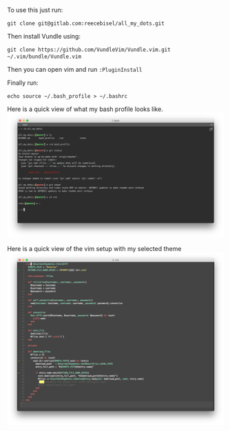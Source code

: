 To use this just run:
```
git clone git@gitlab.com:reecebisel/all_my_dots.git 
```
Then install Vundle using:
```
git clone https://github.com/VundleVim/Vundle.vim.git ~/.vim/bundle/Vundle.vim
```
Then you can open vim and run `:PluginInstall`

Finally run: 
```
echo source ~/.bash_profile > ~/.bashrc
```

Here is a quick view of what my bash profile looks like. 
![bash preview](bash_preview.png)

Here is a quick view of the vim setup with my selected theme
![vim preview](vim_preview.png)
